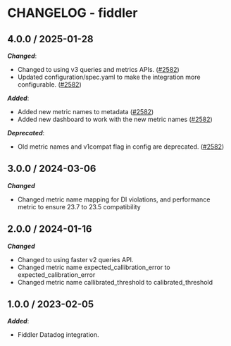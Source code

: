 # CHANGELOG - fiddler

## 4.0.0 / 2025-01-28

***Changed***:

* Changed to using v3 queries and metrics APIs. ([#2582](https://github.com/DataDog/integrations-extras/pull/2582))
* Updated configuration/spec.yaml to make the integration more configurable. ([#2582](https://github.com/DataDog/integrations-extras/pull/2582))

***Added***:

* Added new metric names to metadata ([#2582](https://github.com/DataDog/integrations-extras/pull/2582))
* Added new dashboard to work with the new metric names ([#2582](https://github.com/DataDog/integrations-extras/pull/2582))

***Deprecated***:

* Old metric names and v1compat flag in config are deprecated. ([#2582](https://github.com/DataDog/integrations-extras/pull/2582))

## 3.0.0 / 2024-03-06

***Changed***

* Changed metric name mapping for DI violations, and performance metric to ensure 23.7 to 23.5 compatibility

## 2.0.0 / 2024-01-16

***Changed***

* Changed to using faster v2 queries API.
* Changed metric name expected_callibration_error to expected_calibration_error
* Changed metric name callibrated_threshold to calibrated_threshold

## 1.0.0 / 2023-02-05

***Added***:

* Fiddler Datadog integration.
